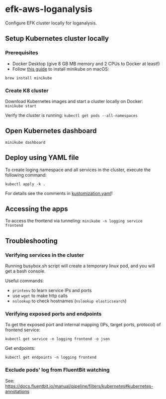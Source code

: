 # efk-aws-loganalysis

Configure EFK cluster locally for loganalysis.  

## Setup Kubernetes cluster locally

### Prerequisites

- Docker Desktop (give 8 GB MB memory and 2 CPUs to Docker at least!)
- Follow [this guide](https://minikube.sigs.k8s.io/docs/start/) to install minikube on macOS:

```
brew install minikube
```

### Create K8 cluster

Download Kubernetes images and start a cluster locally on Docker: 
`minikube start`

Verify the cluster is running:
`kubectl get pods --all-namespaces`

## Open Kubernetes dashboard

`minikube dashboard`

## Deploy using YAML file

To create loging namespace and all services in the cluster, execute the following command:

`kubectl apply -k .`

For details see the comments in [kustomization.yaml](kustomization.yaml)!

## Accessing the apps

To access the frontend via tunneling:
`minikube -n logging service frontend`

## Troubleshooting

### Verifying services in the cluster

Running busybox.sh script will create a temporary linux pod, and you will get a bash console.

Useful commands:
- `printenv` to learn service IPs and ports
- use `wget` to make http calls
- `nslookup` to check hostnames (`nslookup elasticsearch`)

### Verifying exposed ports and endpoints

To get the exposed port and internal mapping (IPs, target ports, protocol) of frontend service:

`kubectl get service -n logging frontend -o json`

Get endpoints:

`kubectl get endpoints -n logging frontend`

### Exclude pods' log from FluentBit watching

See: https://docs.fluentbit.io/manual/pipeline/filters/kubernetes#kubernetes-annotations
